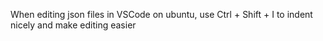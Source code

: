 When editing json files in VSCode on ubuntu, use Ctrl + Shift + I to indent nicely and make editing easier